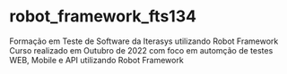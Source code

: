 # robot_framework_fts134
Formação em Teste de Software da Iterasys utilizando Robot Framework
Curso realizado em Outubro de 2022 com foco em automção de testes WEB, Mobile e API utilizando Robot Framework
